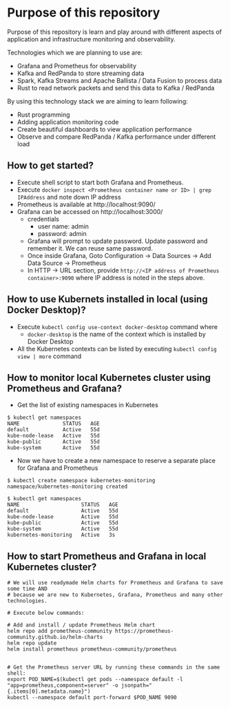 # Purpose of this repository
Purpose of this repository is learn and play around with different aspects of application and infrastructure monitoring and observability.

Technologies which we are planning to use are:
- Grafana and Prometheus for observability
- Kafka and RedPanda to store streaming data
- Spark, Kafka Streams and Apache Ballista / Data Fusion to process data
- Rust to read network packets and send this data to Kafka / RedPanda


By using this technology stack we are aiming to learn following:
- Rust programming
- Adding application monitoring code
- Create beautiful dashboards to view application performance
- Observe and compare RedPanda / Kafka performance under different load

## How to get started?
- Execute shell script to start both Grafana and Prometheus.
- Execute `docker inspect <Prometheus container name or ID> | grep IPAddress` and note down IP address
- Prometheus is available at http://localhost:9090/
- Grafana can be accessed on http://localhost:3000/
    - credentials
        - user name: admin
        - password: admin
    - Grafana will prompt to update password. Update password and remember it. We can reuse same password.
    - Once inside Grafana, Goto Configuration -> Data Sources -> Add Data Source -> Prometheus
    - In HTTP -> URL section, provide `http://<IP address of Prometheus container>:9090` where IP address is noted in the steps above.

## How to use Kubernets installed in local (using Docker Desktop)?
- Execute `kubectl config use-context docker-desktop` command where
    - `docker-desktop` is the name of the context which is installed by Docker Desktop
- All the Kubernetes contexts can be listed by executing `kubectl config view | more` command

## How to monitor local Kubernetes cluster using Prometheus and Grafana?
- Get the list of existing namespaces in Kubernetes
```
$ kubectl get namespaces
NAME              STATUS   AGE
default           Active   55d
kube-node-lease   Active   55d
kube-public       Active   55d
kube-system       Active   55d
```

- Now we have to create a new namespace to reserve a separate place for Grafana and Prometheus
```
$ kubectl create namespace kubernetes-monitoring
namespace/kubernetes-monitoring created

$ kubectl get namespaces                        
NAME                    STATUS   AGE
default                 Active   55d
kube-node-lease         Active   55d
kube-public             Active   55d
kube-system             Active   55d
kubernetes-monitoring   Active   3s
```

## How to start Prometheus and Grafana in local Kubernetes cluster?
```
# We will use readymade Helm charts for Prometheus and Grafana to save some time AND
# because we are new to Kubernetes, Grafana, Prometheus and many other technologies.

# Execute below commands:

# Add and install / update Prometheus Helm chart 
helm repo add prometheus-community https://prometheus-community.github.io/helm-charts
helm repo update
helm install prometheus prometheus-community/prometheus


# Get the Prometheus server URL by running these commands in the same shell:
export POD_NAME=$(kubectl get pods --namespace default -l "app=prometheus,component=server" -o jsonpath="{.items[0].metadata.name}")
kubectl --namespace default port-forward $POD_NAME 9090
```
